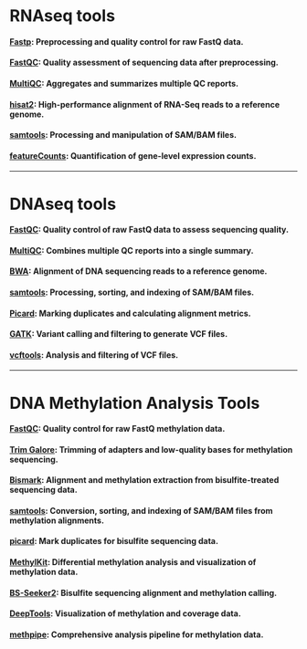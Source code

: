 # RNAseq tools
#### [Fastp](https://github.com/OpenGene/fastp): Preprocessing and quality control for raw FastQ data.
#### [FastQC](https://github.com/s-andrews/FastQC): Quality assessment of sequencing data after preprocessing.
#### [MultiQC](https://github.com/MultiQC/MultiQC): Aggregates and summarizes multiple QC reports.
#### [hisat2](https://github.com/DaehwanKimLab/hisat2): High-performance alignment of RNA-Seq reads to a reference genome.
#### [samtools](https://www.htslib.org/): Processing and manipulation of SAM/BAM files.
#### [featureCounts](https://rnnh.github.io/bioinfo-notebook/docs/featureCounts.html): Quantification of gene-level expression counts.

---

# DNAseq tools

#### [FastQC](https://github.com/s-andrews/FastQC): Quality control of raw FastQ data to assess sequencing quality.
#### [MultiQC](https://github.com/MultiQC/MultiQC): Combines multiple QC reports into a single summary.
#### [BWA](https://github.com/lh3/bwa): Alignment of DNA sequencing reads to a reference genome.
#### [samtools](https://www.htslib.org/): Processing, sorting, and indexing of SAM/BAM files.
#### [Picard](https://broadinstitute.github.io/picard/): Marking duplicates and calculating alignment metrics.
#### [GATK](https://github.com/broadinstitute/gatk): Variant calling and filtering to generate VCF files.
#### [vcftools](https://vcftools.github.io/): Analysis and filtering of VCF files.

---

# DNA Methylation Analysis Tools

#### [FastQC](https://github.com/s-andrews/FastQC): Quality control for raw FastQ methylation data.
#### [Trim Galore](https://www.bioinformatics.babraham.ac.uk/projects/trim_galore/): Trimming of adapters and low-quality bases for methylation sequencing.
#### [Bismark](https://github.com/FelixKrueger/Bismark): Alignment and methylation extraction from bisulfite-treated sequencing data.
#### [samtools](https://www.htslib.org/): Conversion, sorting, and indexing of SAM/BAM files from methylation alignments.
#### [picard](https://broadinstitute.github.io/picard/): Mark duplicates for bisulfite sequencing data.
#### [MethylKit](https://github.com/al2na/methylKit): Differential methylation analysis and visualization of methylation data.
#### [BS-Seeker2](https://github.com/BS-Seeker/BSseeker2): Bisulfite sequencing alignment and methylation calling.
#### [DeepTools](https://deeptools.readthedocs.io/en/develop/): Visualization of methylation and coverage data.
#### [methpipe](https://github.com/smithlabcode/methpipe): Comprehensive analysis pipeline for methylation data.


